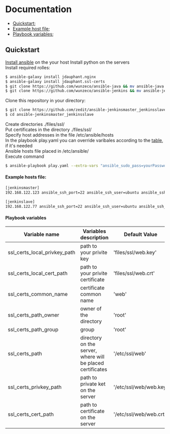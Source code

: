 # Documentation

+ [Quickstart](#Quickstart);
+ [Example host file](#Ex1);
+ [Playbook variables](#Table1);

## <a name="Quickstart"></a> Quickstart

[Install ansible](http://docs.ansible.com/ansible/latest/installation_guide/intro_installation.html) on the your host
Install python on the servers  
Install required rolles:  
```sh
$ ansible-galaxy install jdauphant.nginx
$ ansible-galaxy install jdauphant.ssl-certs
$ git clone https://github.com/wunzeco/ansible-java && mv ansible-java ~/.ansible/roles/wunzeco.java
$ git clone https://github.com/wunzeco/ansible-jenkins && mv ansible-jenkins ~/.ansible/roles/wunzeco.jenkins
```
Clone this repository in your directory:

```sh
$ git clone https://github.com/zedit/ansible-jenkinsmaster_jenkinsslave 
$ cd ansible-jenkinsmaster_jenkinsslave
```
Create directories ./files/ssl/  
Put certificates in the directory ./files/ssl/  
Specify host addresses in the file /etc/ansible/hosts  
In the playbook play.yaml you can override varibales according to the [table](#Table1), if it's needed  
Ansible hosts file placed in /etc/ansible/  
Execute command  

```sh
$ ansible-playbook play.yaml --extra-vars "ansible_sudo_pass=yourPassword"
```

#### <a name="Ex1"></a> Example hosts file:

```sh
[jenkinsmaster]
192.168.122.123 ansible_ssh_port=22 ansible_ssh_user=ubuntu ansible_ssh_private_key_file=~/.ssh/id_rsa

[jenkinslave]
192.168.122.77 ansible_ssh_port=22 ansible_ssh_user=ubuntu ansible_ssh_private_key_file=~/.ssh/id_rsa
```

#### <a name="Table1"></a> Playbook variables
| Variable name | Variables description | Default Value |
| ------------- | --------------------- | ------------- |
| ssl_certs_local_privkey_path | path to your privite key | 'files/ssl/web.key' |
| ssl_certs_local_cert_path | path to your privite certificate | 'files/ssl/web.crt' |
| ssl_certs_common_name | certificate common name | 'web' |
| ssl_certs_path_owner | owner of the directory | 'root' | 
| ssl_certs_path_group | group | 'root' |   
| ssl_certs_path | directory on the server, where will be placed certificates | '/etc/ssl/web' |
| ssl_certs_privkey_path | path to private ket on the server | '/etc/ssl/web/web.key' |
| ssl_certs_cert_path | path to certificate on the server | '/etc/ssl/web/web.crt' |
